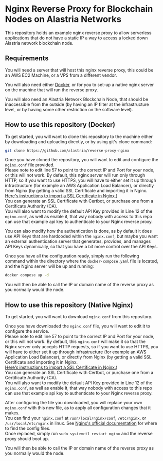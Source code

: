 # Nginx Reverse Proxy for Blockchain Nodes on Alastria Networks

This repository holds an example nginx reverse proxy to allow serverless applications that do not have a static IP a way to access a locked down Alastria network blockchain node.

## Requirements

You will need a server that will host this nginx reverse proxy, this could be an AWS EC2 Machine, or a VPS from a different vendor.

You will also need either [Docker](https://docs.docker.com/engine/install/), or for you to set-up a native nginx server on the machine that will run the reverse proxy.

You will also need an Alastria Network Blockchain Node, that should be inaccessible from the outside (by having an IP filter at the infrastructure level, or by having some other restriction on the software level).

## How to use this repository (Docker)

To get started, you will want to clone this repository to the machine either by downloading and uploading directly, or by using git's clone command:
```sh
git clone https://github.com/alastria/reverse-proxy-nginx
```

Once you have cloned the repository, you will want to edit and configure the `nginx.conf` file provided.  
Please note to edit line 57 to point to the correct IP and Port for your node, or this will not work.
By default, this nginx server will run only through HTTP, so if you want to use HTTPS, you will have to either set it up through infrastructure (for example an AWS Application Load Balancer), or directly from Nginx (by getting a valid SSL Certificate and importing it in Nginx.  
[Here's instructions to import a SSL Certificate in Nginx.](http://nginx.org/en/docs/http/configuring_https_servers.html))  
You can generate an SSL Certificate with Certbot, or purchase one from a Certificate Authority (CA).  
You will also want to modify the default API Key provided in Line 12 of the `nginx.conf`, as well as enable it, that way nobody with access to this repo can use that example api key to authenticate to your Nginx reverse proxy.

You can also modify how the authentication is done, as by default it does use API Keys that are hardcoded within the `nginx.conf`, but maybe you want an external authentication server that generates, provides, and manages API Keys dynamically, so that you have a bit more control over the API Keys.

Once you have all the configuration ready, simply run the following command within the directory where the `docker-compose.yaml` file is located, and the Nginx server will be up and running:
```sh
docker compose up -d
```

You will then be able to call the IP or domain name of the reverse proxy as you normally would the node.

## How to use this repository (Native Nginx)

To get started, you will want to download `nginx.conf` from this repository.  

Once you have downloaded the `nginx.conf` file, you will want to edit it to configure the service.  
Please note to edit line 57 to point to the correct IP and Port for your node, or this will not work.
By default, this `nginx.conf` will make it so that the Nginx server only accepts HTTP requests, so if you want to use HTTPS, you will have to either set it up through infrastructure (for example an AWS Application Load Balancer), or directly from Nginx (by getting a valid SSL Certificate and importing it in Nginx.  
[Here's instructions to import a SSL Certificate in Nginx.](http://nginx.org/en/docs/http/configuring_https_servers.html))  
You can generate an SSL Certificate with Certbot, or purchase one from a Certificate Authority (CA).  
You will also want to modify the default API Key provided in Line 12 of the `nginx.conf`, as well as enable it, that way nobody with access to this repo can use that example api key to authenticate to your Nginx reverse proxy.

After configuring the file you downloaded, you will replace your own `nginx.conf` with this new file, as to apply all configuration changes that it makes.  
You can find your `nginx.conf` at `/usr/local/nginx/conf`, `/etc/nginx`, or `/usr/local/etc/nginx` in linux. See [Nginx's official documentation](https://docs.nginx.com/nginx/admin-guide/basic-functionality/managing-configuration-files/) for where to find the config files.  
Once replaced, simply run `sudo systemctl restart nginx` and the reverse proxy should boot up.

You will then be able to call the IP or domain name of the reverse proxy as you normally would the node.